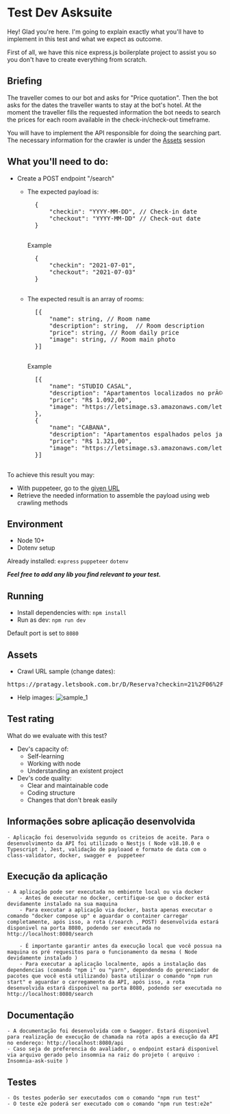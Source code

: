 # Test Dev Asksuite

Hey! Glad you're here.
I'm going to explain exactly what you'll have to implement in this test and what we expect as outcome.

First of all, we have this nice express.js boilerplate project to assist you so you don't have to create everything from scratch.

## Briefing

The traveller comes to our bot and asks for "Price quotation". Then the bot asks for the dates the traveller wants to
stay at the bot's hotel.
At the moment the traveller fills the requested information the bot needs to search the prices for each room available in the check-in/check-out
timeframe.

You will have to implement the API responsible for doing the searching part.
The necessary information for the crawler is under the [Assets](#assets) session

## What you'll need to do:

- Create a POST endpoint "/search"

  - The expected payload is:

      <pre>
      {
          "checkin": "YYYY-MM-DD", // Check-in date
          "checkout": "YYYY-MM-DD" // Check-out date
      }
      </pre>

    Example

      <pre>
      {
          "checkin": "2021-07-01", 
          "checkout": "2021-07-03"
      }
      </pre>

  - The expected result is an array of rooms:

      <pre>
      [{
          "name": string, // Room name
          "description": string,  // Room description
          "price": string, // Room daily price
          "image": string, // Room main photo
      }]
      </pre>

    Example

      <pre>
      [{
          "name": "STUDIO CASAL",
          "description": "Apartamentos localizados no prÃ©dio principal do Resort, prÃ³ximos a recepÃ§Ã£o e a Ã¡rea de convivÃªncia, com vista para Ã¡rea de estacionamento nÃ£o possuem varanda. Acomoda atÃ© 1 adulto e 1 crianÃ§a ou 2 adultos", 
          "price": "R$ 1.092,00",
          "image": "https://letsimage.s3.amazonaws.com/letsbook/193/quartos/30/fotoprincipal.jpg"
      },
      {
          "name": "CABANA",
          "description": "Apartamentos espalhados pelos jardins do Resort, com vista jardim possuem varanda. Acomoda atÃ© 4 adultos ou 3 adultos e 1 crianÃ§a ou 2 adultos e 2 crianÃ§a ou 1 adulto e 3 crianÃ§as, em duas camas casal.", 
          "price": "R$ 1.321,00",
          "image": "https://letsimage.s3.amazonaws.com/letsbook/193/quartos/32/fotoprincipal.jpg"
      }]
      </pre>

To achieve this result you may:

- With puppeteer, go to the [given URL](#assets)
- Retrieve the needed information to assemble the payload using web crawling methods

## Environment

- Node 10+
- Dotenv setup

Already installed: `express` `puppeteer` `dotenv`

**_Feel free to add any lib you find relevant to your test._**

## Running

- Install dependencies with: `npm install`
- Run as dev: `npm run dev`

Default port is set to `8080`

## Assets

- Crawl URL sample (change dates):
<pre>https://pratagy.letsbook.com.br/D/Reserva?checkin=21%2F06%2F2022&checkout=25%2F06%2F2022&cidade=&hotel=12&adultos=2&criancas=&destino=Pratagy+Beach+Resort+All+Inclusive&promocode=&tarifa=&mesCalendario=6%2F14%2F2022</pre>
- Help images:
  ![sample_1](assets/sample_1.png)

## Test rating

What do we evaluate with this test?

- Dev's capacity of:
  - Self-learning
  - Working with node
  - Understanding an existent project
- Dev's code quality:
  - Clear and maintainable code
  - Coding structure
  - Changes that don't break easily

## Informações sobre aplicação desenvolvida

    - Aplicação foi desenvolvida segundo os criteios de aceite. Para o desenvolvimento da API foi utilizado o Nestjs ( Node v18.10.0 e Typescript ), Jest, validação de payloaod e formato de data com o class-validator, docker, swagger e  puppeteer

## Execução da aplicação

    - A aplicação pode ser executada no embiente local ou via docker
        - Antes de executar no docker, certifique-se que o docker está devidamente instalado na sua maquina
        - Para executar a aplicação via docker, basta apenas executar o comando "docker compose up" e aguardar o container carregar completamente, após isso, a rota (/search , POST) desenvolvida estará disponivel na porta 8080, podendo ser executada no http://localhost:8080/search

        - É importante garantir antes da execução local que você possua na maquina os pré requesitos para o funcionamento da mesma ( Node devidamente instalado )
        - Para executar a aplicação localmente, após a instalação das dependencias (comando "npm i" ou "yarn", dependendo do gerenciador de pacotes que você está utilizando) basta utilizar o comando "npm run start" e aguardar o carregamento da API, após isso, a rota desenvolvida estará disponivel na porta 8080, podendo ser executada no http://localhost:8080/search

## Documentação

    - A documentação foi desenvolvida com o Swagger. Estará disponivel para realização de execução de chamada na rota após a execução da API no endereço: http://localhost:8080/api
    - Caso seja de preferencia do avaliador, o endpoint estará disponivel via arquivo gerado pelo insomnia na raiz do projeto ( arquivo : Insomnia-ask-suite )

## Testes

    - Os testes poderão ser executados com o comando "npm run test"
    - O teste e2e poderá ser executado com o comando "npm run test:e2e"
